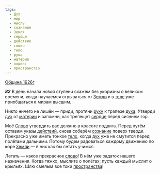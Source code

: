 ```yaml
---
tags:
  - Дух
  - мир
  - мысль
  - сознание
  - Земля
  - сердце
  - действие
  - слово
  - тело
  - рука
  - материя
  - подвиг
  - пространство
---
```


[Община 1926г](https://127.0.0.1:4002/agni/1926)

___82___
В день начала новой ступени скажем без укоризны о великом времени, когда научаемся отрываться от [Земли](../../../tags/#Земля) и в [теле](../../../tags/#[тело](../../../tags/#тело)) уже приобщаться к мирам высшим.   

Никто ничего не лишён — приди, протяни [руку](../../../tags/#рука) к трапезе [духа](../../../tags/#Дух). Утверди [дух](../../../tags/#Дух) от [материи](../../../tags/#материя) и запомни, как трепещет [сердце](../../../tags/#сердце) перед сиянием гор.   

Моё [Слово](../../../tags/#[слово](../../../tags/#слово)) утвердить вас должно в красоте подвига. Перед путём оставим указы [действий](../../../tags/#действие), снова соберём [сознание](../../../tags/#сознание) поверх тверди. Прекрасно уже иметь тонкое [тело](../../../tags/#тело), когда [дух](../../../tags/#Дух) уже не смутится перед полётами дальними. Потому будем радоваться каждому движению по коре [Земли](../../../tags/#Земля) — в них как бы летать учимся.   

Летать — какое прекрасное [слово](../../../tags/#слово)! В нём уже задаток нашего назначения. Когда тяжко, мыслите о полётах; пусть каждый мыслит о крыльях. Шлю смелым все токи [пространства](../../../tags/#пространство)!   

